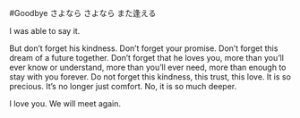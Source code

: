 #Goodbye
さよなら
さよなら
また逢える

I was able to say it.

But don’t forget his kindness. Don’t forget your promise. Don’t forget this dream of a future together. Don’t forget that he loves you, more than you’ll ever know or understand, more than you’ll ever need, more than enough to stay with you forever. Do not forget this kindness, this trust, this love. It is so precious. It’s no longer just comfort. No, it is so much deeper.

I love you. We will meet again.